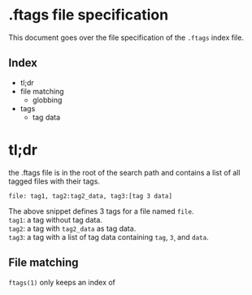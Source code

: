 # .ftags file specification

This document goes over the file specification of the `.ftags` index file.

## Index

- tl;dr
- file matching
    - globbing
- tags
    - tag data
    

# tl;dr

the .ftags file is in the root of the search path and contains a list of all tagged files with their tags.

```ftags
file: tag1, tag2:tag2_data, tag3:[tag 3 data]
```

The above snippet defines 3 tags for a file named `file`.  
`tag1`: a tag without tag data.  
`tag2`: a tag with `tag2_data` as tag data.  
`tag3`: a tag with a list of tag data containing `tag`, `3`¸ and `data`.

## File matching

`ftags(1)` only keeps an index of
